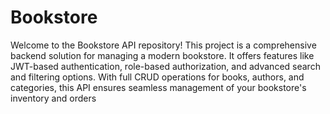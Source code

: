 # Bookstore
 Welcome to the Bookstore API repository! This project is a comprehensive backend solution for managing a modern bookstore. It offers features like JWT-based authentication, role-based authorization, and advanced search and filtering options. With full CRUD operations for books, authors, and categories, this API ensures seamless management of your bookstore's inventory and orders
